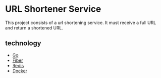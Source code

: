 # URL Shortener Service
This project consists of a url shortening service. It must receive a full URL and return a shortened URL.

## technology
- [Go](https://go.dev/doc/)
- [Fiber](https://docs.gofiber.io/)
- [Redis](https://redis.io/docs/)
- [Docker](https://docs.docker.com/)
